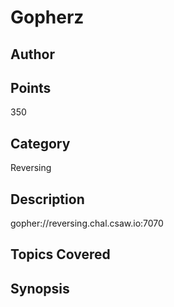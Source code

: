 # Gopherz
## Author

## Points
350
## Category
Reversing
## Description
gopher://reversing.chal.csaw.io:7070
## Topics Covered

## Synopsis

